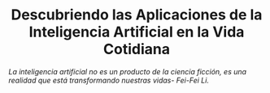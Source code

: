 <h1 align="center">Descubriendo las Aplicaciones de la Inteligencia Artificial en la Vida Cotidiana</h1>

*La inteligencia artificial no es un producto de la ciencia ficción, es una realidad que está transformando nuestras vidas- Fei-Fei Li.* 

